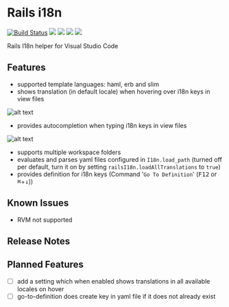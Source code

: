 # Rails i18n

[![Build Status](https://travis-ci.org/shanehofstetter/rails-i18n-vscode.svg?branch=master)](https://travis-ci.org/shanehofstetter/rails-i18n-vscode)
[![](https://vsmarketplacebadge.apphb.com/version/shanehofstetter.rails-i18n.svg
)](https://marketplace.visualstudio.com/items?itemName=shanehofstetter.rails-i18n)
[![](https://vsmarketplacebadge.apphb.com/installs-short/shanehofstetter.rails-i18n.svg
)](https://marketplace.visualstudio.com/items?itemName=shanehofstetter.rails-i18n)
[![](https://vsmarketplacebadge.apphb.com/rating-short/shanehofstetter.rails-i18n.svg
)](https://marketplace.visualstudio.com/items?itemName=shanehofstetter.rails-i18n)
[![](https://vsmarketplacebadge.apphb.com/trending-monthly/shanehofstetter.rails-i18n.svg
)](https://marketplace.visualstudio.com/items?itemName=shanehofstetter.rails-i18n)

Rails I18n helper for Visual Studio Code

## Features

- supported template languages: haml, erb and slim
- shows translation (in default locale) when hovering over i18n keys in view files

![alt text](https://github.com/shanehofstetter/rails-i18n-vscode/raw/master/docs/hover.gif)

- provides autocompletion when typing i18n keys in view files

![alt text](https://github.com/shanehofstetter/rails-i18n-vscode/raw/master/docs/autocomplete.gif)

- supports multiple workspace folders
- evaluates and parses yaml files configured in `I18n.load_path` (turned off per default, turn it on by setting `railsI18n.loadAllTranslations` to `true`)
- provides definition for i18n keys (Command '`Go To Definition`'  (<kbd>F12</kbd> or <kbd>⌘</kbd>+<kbd>↓</kbd>))

## Known Issues

- RVM not supported

## Release Notes

## Planned Features
- [ ] add a setting which when enabled shows translations in all available locales on hover
- [ ] go-to-definition does create key in yaml file if it does not already exist 
